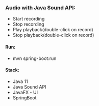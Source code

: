 ### Audio with Java Sound API:

- Start recording
- Stop recording
- Play playback(double-click on record)
- Stop playback(double-click on record)

#### Run:

- mvn spring-boot:run

#### Stack:

- Java 11
- Java Sound API
- JavaFX - UI
- SpringBoot
